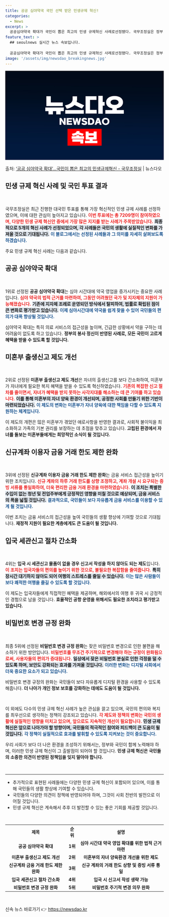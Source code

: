 ```yaml
---
title: 공공 심야약국 국민 선택 받은 민생규제 혁신!
categories:
  - News
excerpt: >
  공공심야약국 확대가 국민이 뽑은 최고의 민생 규제혁신 사례로선정됐다. 국무조정실은 정부 출범 이후 추진한 민…
feature_text: >
  ## seoulnews 실시간 뉴스 속보입니다.

  공공심야약국 확대가 국민이 뽑은 최고의 민생 규제혁신 사례로선정됐다. 국무조정실은 정부 출범 이후 추진한 민…
image: '/assets/img/newsdao_breakingnews.jpg'
---
```


![뉴스다오 속보](/assets/img/newsdao_breakingnews.jpg)

<p>출처: <a href="https://newsdao.kr/2577" rel="dofollow">‘공공 심야약국 확대’…국민이 뽑은 최고의 민생규제혁신 - 국무조정실</a> | 뉴스다오</p>

<h2 data-ke-size="size26">민생 규제 혁신 사례 및 국민 투표 결과</h2>

<p data-ke-size="size16">&nbsp;</p>

국무조정실은 최근 진행한 대국민 투표를 통해 가장 혁신적인 민생 규제 사례를 선정하였으며, 이에 대한 관심이 높아지고 있습니다. <b><span style="color: #ee2323;">이번 투표에는 총 7209명이 참여하였으며, 다양한 민생 규제 혁신안 중에서 가장 많은 지지를 받는 사례가 주목받았습니다.</span></b> <b><span style="background-color: #21538527;">최종적으로 5개의 혁신 사례가 선정되었으며, 각 사례들은 국민의 생활에 실질적인 변화를 가져올 것으로 기대됩니다.</span></b> <b><span style="color: #1a5490;">이 블로그에서는 선정된 사례들과 그 의미를 자세히 살펴보도록 하겠습니다.</span></b>

주요 민생 규제 혁신 사례는 다음과 같습니다. 

<h2 data-ke-size="size26">공공 심야약국 확대</h2>

<p data-ke-size="size16">&nbsp;</p>

1위로 선정된 <b>공공 심야약국 확대</b>는 심야 시간대에 약국 영업을 증가시키는 중요한 사례입니다. <b><span style="color: #ee2323;">심야 약국의 법적 근거를 마련하여, 그동안 어려웠던 국가 및 지자체의 지원이 가능해졌습니다.</span></b> <b><span style="background-color: #21538527;">기존에 지자체 조례로 운영되던 방식에서 탈피하여, 법률로 확립된 점이 큰 변화로 평가받고 있습니다.</span></b> <b><span style="color: #1a5490;">이제 심야시간대에 약국을 쉽게 찾을 수 있어 국민들의 편의가 대폭 향상될 것입니다.</span></b>

심야약국 확대는 특히 의료 서비스의 접근성을 높이며, 긴급한 상황에서 약을 구하는 데 어려움이 없도록 하고 있습니다. <b>정부의 봉사 정신이 반영된 사례로, 모든 국민이 고르게 혜택을 받을 수 있도록 할 것입니다.</b>

<h2 data-ke-size="size26">미혼부 출생신고 제도 개선</h2>

<p data-ke-size="size16">&nbsp;</p>

2위로 선정된 <b>미혼부 출생신고 제도 개선</b>은 자녀의 출생신고를 보다 간소화하여, 미혼부가 자녀에게 필요한 복지 혜택을 받을 수 있도록 혁신하였습니다. <b><span style="color: #ee2323;">기존의 복잡한 신고 절차를 줄이면서, 자녀가 혜택을 받지 못하는 사각지대를 해소하는 데 큰 기여를 하고 있습니다.</span></b> <b><span style="background-color: #21538527;">이를 통해 미혼부의 자녀 양육 환경이 개선되며, 공정한 사회를 만들기 위한 기반이 마련되었습니다.</span></b> <b><span style="color: #1a5490;">이 제도의 변화는 미혼부가 자녀 양육에 대한 책임을 다할 수 있도록 지원하는 체계입니다.</span></b>

이 제도의 개편은 많은 미혼부가 겪었던 애로사항을 반영한 결과로, 사회적 불이익을 최소화하고 가족의 기본 권리를 보장하는 데 초점을 맞추고 있습니다. <b>고립된 환경에서 자녀를 돌보는 미혼부들에게는 희망적인 소식이 될 것입니다.</b>

<h2 data-ke-size="size26">신규계좌 이용자 금융 거래 한도 제한 완화</h2>

<p data-ke-size="size16">&nbsp;</p>

3위에 선정된 <b>신규계좌 이용자 금융 거래 한도 제한 완화</b>는 금융 서비스 접근성을 높이기 위한 조치입니다. <b><span style="color: #ee2323;">신규 계좌의 하루 거래 한도를 상향 조정하고, 계좌 개설 시 요구되는 증빙 서류를 통일화하여, 더욱 편리한 금융 거래 환경을 마련하였습니다.</span></b> <b><span style="background-color: #21538527;">이 조치는 특별한 수입이 없는 청년 및 전업주부에게 긍정적인 영향을 미칠 것으로 예상되며, 금융 서비스의 폭을 넓힐 것입니다.</span></b> <b><span style="color: #1a5490;">결과적으로, 국민들이 보다 자유롭게 금융 서비스를 이용할 수 있게 될 것입니다.</span></b>

이번 조치는 금융 서비스의 접근성을 높여 국민들의 생활 향상에 기여할 것으로 기대됩니다. <b>재정적 지원이 필요한 계층에게도 큰 도움이 될 것입니다.</b>

<h2 data-ke-size="size26">입국 세관신고 절차 간소화</h2>

<p data-ke-size="size16">&nbsp;</p>

4위는 <b>입국 시 세관신고 물품이 없을 경우 신고서 작성을 하지 않아도 되는 제도</b>입니다. <b><span style="color: #ee2323;">이 조치는 입국자들의 편의를 높이기 위한 것으로, 불필요한 복잡함을 줄여줍니다.</span></b> <b><span style="background-color: #21538527;">특히 장시간 대기하지 않아도 되어 여행의 스트레스를 줄일 수 있습니다.</span></b> <b><span style="color: #1a5490;">이는 많은 사람들이 보다 쾌적한 여행을 즐길 수 있도록 할 것입니다.</span></b>

이 제도는 입국자들에게 직접적인 혜택을 제공하며, 해외에서의 여행 후 귀국 시 긍정적인 경험으로 남을 것입니다. <b>효율적인 공항 운영을 위해서도 필요한 조치라고 평가받고 있습니다.</b>

<h2 data-ke-size="size26">비밀번호 변경 규정 완화</h2>

<p data-ke-size="size16">&nbsp;</p>

최종 5위에 선정된 <b>비밀번호 변경 규정 완화</b>는 잦은 비밀번호 변경으로 인한 불편을 해소하기 위한 방안입니다. <b><span style="color: #ee2323;">비밀번호를 무조건 주기적으로 변경해야 하는 규정이 완화됨으로써, 사용자들의 편의가 증대됩니다.</span></b> <b><span style="background-color: #21538527;">일상에서 잦은 비밀번호 분실로 인한 걱정을 덜 수 있도록 하며, 보안도 강화되는 효과를 가져올 것입니다.</span></b> <b><span style="color: #1a5490;">이러한 변화는 디지털 사회에서 더욱 중요한 요소가 되고 있습니다.</span></b>

비밀번호 변경 규정의 완화는 국민들이 보다 자유롭게 디지털 환경을 사용할 수 있도록 해줍니다. <b>더 나아가 개인 정보 보호를 강화하는 데에도 도움이 될 것입니다.</b>

<p data-ke-size="size16">&nbsp;</p>

이 외에도 다수의 민생 규제 혁신 사례가 높은 관심을 끌고 있으며, 국민의 편의와 복지를 최우선으로 생각하는 정책이 강조되고 있습니다. <b><span style="color: #ee2323;">각 제도와 정책의 변화는 국민의 생활에 실질적인 영향을 미치고 있으며, 앞으로도 지속적인 개선이 필요합니다.</span></b> <b><span style="background-color: #21538527;">민생 규제 혁신은 앞으로 나아가야 할 방향이며, 국민들의 적극적인 참여와 피드백이 큰 도움이 될 것입니다.</span></b> <b><span style="color: #1a5490;">각 정책이 실질적으로 효과를 발휘할 수 있도록 지켜보는 것이 중요합니다.</span></b>

우리 사회가 보다 더 나은 환경을 조성하기 위해서는, 정부와 국민이 함께 노력해야 하며, 이러한 민생 규제 혁신이 그 출발점이 되어야 할 것입니다. <b>민생 규제 혁신은 국민들의 소중한 의견이 반영된 정책임을 잊지 말아야 합니다.</b>

<p data-ke-size="size16">&nbsp;</p>

<hr>

<ul>
<li>추가적으로 표현된 사례들에는 다양한 민생 규제 혁신이 포함되어 있으며, 이를 통해 국민들의 생활 향상에 기여할 수 있습니다.</li>
<li>국민들의 다양한 의견이 정책에 반영되어야 하며, 그것이 사회 전반의 발전으로 이어질 것입니다.</li>
<li>민생 규제 혁신은 계속해서 추후 더 발전할 수 있는 좋은 기회를 제공할 것입니다.</li>
</ul>

<p data-ke-size="size16">&nbsp;</p>

<table style="width: 100%; border-collapse: collapse;">
<tr>
<td style="text-align: center; height: 17px;"><b>제목</b></td>
<td style="text-align: center; height: 17px;"><b>순위</b></td>
<td style="text-align: center; height: 17px;"><b>설명</b></td>
</tr>
<tr>
<td style="text-align: center; height: 17px;"><b>공공 심야약국 확대</b></td>
<td style="text-align: center; height: 17px;"><b>1위</b></td>
<td style="text-align: center; height: 17px;"><b>심야 시간대 약국 영업 확대를 위한 법적 근거 마련</b></td>
</tr>
<tr>
<td style="text-align: center; height: 17px;"><b>미혼부 출생신고 제도 개선</b></td>
<td style="text-align: center; height: 17px;"><b>2위</b></td>
<td style="text-align: center; height: 17px;"><b>미혼부의 자녀 양육환경 개선을 위한 제도</b></td>
</tr>
<tr>
<td style="text-align: center; height: 17px;"><b>신규계좌 금융 거래 한도 제한 완화</b></td>
<td style="text-align: center; height: 17px;"><b>3위</b></td>
<td style="text-align: center; height: 17px;"><b>신규 계좌의 거래 한도 상향 및 증빙 서류 통일</b></td>
</tr>
<tr>
<td style="text-align: center; height: 17px;"><b>입국 세관신고 절차 간소화</b></td>
<td style="text-align: center; height: 17px;"><b>4위</b></td>
<td style="text-align: center; height: 17px;"><b>입국 시 신고서 작성 생략 가능</b></td>
</tr>
<tr>
<td style="text-align: center; height: 17px;"><b>비밀번호 변경 규정 완화</b></td>
<td style="text-align: center; height: 17px;"><b>5위</b></td>
<td style="text-align: center; height: 17px;"><b>비밀번호 주기적 변경 의무 완화</b></td>
</tr>
</table>

<p data-ke-size="size16">&nbsp;</p> 

신속 뉴스 바로가기 👉 <a href="https://newsdao.kr" rel="dofollow">https://newsdao.kr</a>


